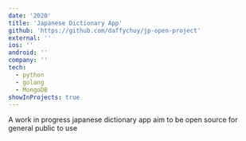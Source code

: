 ```yaml
---
date: '2020'
title: 'Japanese Dictionary App'
github: 'https://github.com/daffychuy/jp-open-project'
external: ''
ios: ''
android: ''
company: ''
tech:
  - python
  - golang
  - MongoDB
showInProjects: true
---
```


A work in progress japanese dictionary app aim to be open source for general public to use
